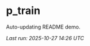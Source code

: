 # p_train

Auto-updating README demo.

<!--START_SECTION:status-->
_Last run: 2025-10-27 14:26 UTC_
<!--END_SECTION:status-->


















































































































































































































































































































































































































































































































































































































































































































































































































































































































































































































































































































































































































































































































































































































































































































